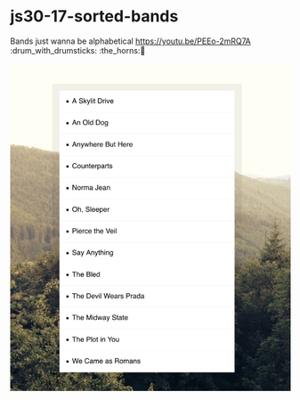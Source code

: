 # js30-17-sorted-bands
Bands just wanna be alphabetical https://youtu.be/PEEo-2mRQ7A :drum_with_drumsticks: :the_horns::guitar: 


![an alphabetise list of bands against a background image of a forest](finish-list.png)
